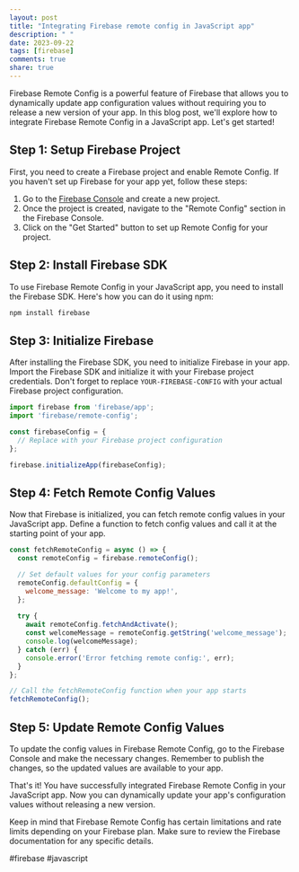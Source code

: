 ```yaml
---
layout: post
title: "Integrating Firebase remote config in JavaScript app"
description: " "
date: 2023-09-22
tags: [firebase]
comments: true
share: true
---
```


Firebase Remote Config is a powerful feature of Firebase that allows you to dynamically update app configuration values without requiring you to release a new version of your app. In this blog post, we'll explore how to integrate Firebase Remote Config in a JavaScript app. Let's get started!

## Step 1: Setup Firebase Project

First, you need to create a Firebase project and enable Remote Config. If you haven't set up Firebase for your app yet, follow these steps:

1. Go to the [Firebase Console](https://console.firebase.google.com/) and create a new project.
2. Once the project is created, navigate to the "Remote Config" section in the Firebase Console.
3. Click on the "Get Started" button to set up Remote Config for your project.

## Step 2: Install Firebase SDK

To use Firebase Remote Config in your JavaScript app, you need to install the Firebase SDK. Here's how you can do it using npm:

```javascript
npm install firebase
```

## Step 3: Initialize Firebase

After installing the Firebase SDK, you need to initialize Firebase in your app. Import the Firebase SDK and initialize it with your Firebase project credentials. Don't forget to replace `YOUR-FIREBASE-CONFIG` with your actual Firebase project configuration.

```javascript
import firebase from 'firebase/app';
import 'firebase/remote-config';

const firebaseConfig = {
  // Replace with your Firebase project configuration
};

firebase.initializeApp(firebaseConfig);
```

## Step 4: Fetch Remote Config Values

Now that Firebase is initialized, you can fetch remote config values in your JavaScript app. Define a function to fetch config values and call it at the starting point of your app.

```javascript
const fetchRemoteConfig = async () => {
  const remoteConfig = firebase.remoteConfig();

  // Set default values for your config parameters
  remoteConfig.defaultConfig = {
    welcome_message: 'Welcome to my app!',
  };
  
  try {
    await remoteConfig.fetchAndActivate();
    const welcomeMessage = remoteConfig.getString('welcome_message');
    console.log(welcomeMessage);
  } catch (err) {
    console.error('Error fetching remote config:', err);
  }
};

// Call the fetchRemoteConfig function when your app starts
fetchRemoteConfig();
```

## Step 5: Update Remote Config Values

To update the config values in Firebase Remote Config, go to the Firebase Console and make the necessary changes. Remember to publish the changes, so the updated values are available to your app.

That's it! You have successfully integrated Firebase Remote Config in your JavaScript app. Now you can dynamically update your app's configuration values without releasing a new version.

Keep in mind that Firebase Remote Config has certain limitations and rate limits depending on your Firebase plan. Make sure to review the Firebase documentation for any specific details.

#firebase #javascript